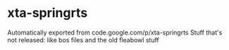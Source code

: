 # xta-springrts
Automatically exported from code.google.com/p/xta-springrts
Stuff that's not released: like bos files and the old fleabowl stuff

